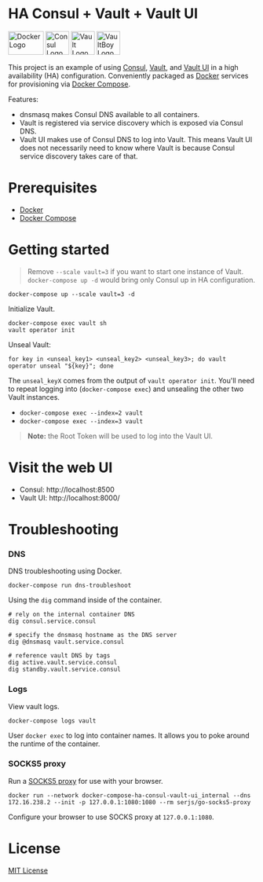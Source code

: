 # HA Consul + Vault + Vault UI

<img
src="https://user-images.githubusercontent.com/875669/35621353-e78a6956-0638-11e8-8e07-3d96e9e91dd7.png"
height=48 width=72 alt="Docker Logo" /> <img
src="https://user-images.githubusercontent.com/875669/35658016-46572728-06b4-11e8-9e25-3629e8a9d64d.png"
height=48 width=48 alt="Consul Logo" /> <img
src="https://user-images.githubusercontent.com/875669/35658041-6c0105fc-06b4-11e8-9bdc-fc933303b5d2.png"
height=48 width=48 alt="Vault Logo" /> <img
src="https://user-images.githubusercontent.com/875669/35658057-84201b96-06b4-11e8-88a8-733b7a225144.png"
height=48 width=48 alt="VaultBoy Logo" />


This project is an example of using [Consul][c], [Vault][v], and [Vault UI][ui]
in a high availability (HA) configuration.  Conveniently packaged as [Docker][d]
services for provisioning via [Docker Compose][dc].

Features:

- dnsmasq makes Consul DNS available to all containers.
- Vault is registered via service discovery which is exposed via Consul DNS.
- Vault UI makes use of Consul DNS to log into Vault.  This means Vault UI does
  not necessarily need to know where Vault is because Consul service discovery
  takes care of that.

# Prerequisites

* [Docker][d]
* [Docker Compose][dc]

# Getting started

> Remove `--scale vault=3` if you want to start one instance of Vault.
> `docker-compose up -d` would bring only Consul up in HA configuration.

    docker-compose up --scale vault=3 -d

Initialize Vault.

    docker-compose exec vault sh
    vault operator init

Unseal Vault:

    for key in <unseal_key1> <unseal_key2> <unseal_key3>; do vault operator unseal "${key}"; done

The `unseal_keyX` comes from the output of `vault operator init`.  You'll need
to repeat logging into (`docker-compose exec`) and unsealing the other two Vault
instances.

- `docker-compose exec --index=2 vault`
- `docker-compose exec --index=3 vault`

> **Note:** the Root Token will be used to log into the Vault UI.

# Visit the web UI

- Consul: http://localhost:8500
- Vault UI: http://localhost:8000/

# Troubleshooting

### DNS


DNS troubleshooting using Docker.

    docker-compose run dns-troubleshoot

Using the `dig` command inside of the container.

    # rely on the internal container DNS
    dig consul.service.consul

    # specify the dnsmasq hostname as the DNS server
    dig @dnsmasq vault.service.consul

    # reference vault DNS by tags
    dig active.vault.service.consul
    dig standby.vault.service.consul

### Logs

View vault logs.

    docker-compose logs vault

User `docker exec` to log into container names.  It allows you to poke around
the runtime of the container.

### SOCKS5 proxy

Run a [SOCKS5 proxy][socks] for use with your browser.

    docker run --network docker-compose-ha-consul-vault-ui_internal --dns 172.16.238.2 --init -p 127.0.0.1:1080:1080 --rm serjs/go-socks5-proxy

Configure your browser to use SOCKS proxy at `127.0.0.1:1080`.

# License

[MIT License](LICENSE)

[c]: https://www.consul.io/
[d]: https://www.docker.com/
[dc]: https://docs.docker.com/compose/
[socks]: https://github.com/serjs/socks5-server
[ui]: https://github.com/djenriquez/vault-ui
[v]: https://www.vaultproject.io/

